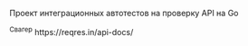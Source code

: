Проект интеграционных автотестов на проверку API на Go

<div>
  <sup>Свагер</sup> https://reqres.in/api-docs/
</div>
